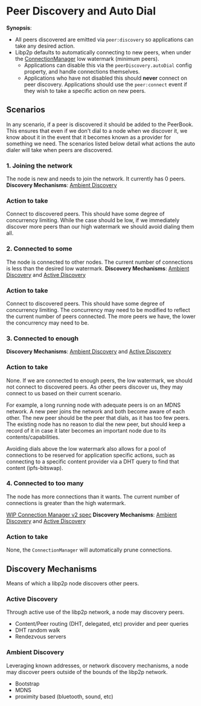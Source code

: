 # Peer Discovery and Auto Dial

**Synopsis**:
* All peers discovered are emitted via `peer:discovery` so applications can take any desired action.
* Libp2p defaults to automatically connecting to new peers, when under the [ConnectionManager](https://github.com/libp2p/js-libp2p-connection-manager) low watermark (minimum peers).
  * Applications can disable this via the `peerDiscovery.autoDial` config property, and handle connections themselves.
  * Applications who have not disabled this should **never** connect on peer discovery. Applications should use the `peer:connect` event if they wish to take a specific action on new peers.

## Scenarios
In any scenario, if a peer is discovered it should be added to the PeerBook. This ensures that even if we don't dial to a node when we discover it, we know about it in the event that it becomes known as a provider for something we need. The scenarios listed below detail what actions the auto dialer will take when peers are discovered.

### 1. Joining the network
The node is new and needs to join the network. It currently has 0 peers.
**Discovery Mechanisms**: [Ambient Discovery](#ambient-discovery)

### Action to take
Connect to discovered peers. This should have some degree of concurrency limiting. While the case should be low, if we immediately discover more peers than our high watermark we should avoid dialing them all.

### 2. Connected to some
The node is connected to other nodes. The current number of connections is less than the desired low watermark.
**Discovery Mechanisms**: [Ambient Discovery](#ambient-discovery) and [Active Discovery](#active-discovery)

### Action to take
Connect to discovered peers. This should have some degree of concurrency limiting. The concurrency may need to be modified to reflect the current number of peers connected. The more peers we have, the lower the concurrency may need to be.

### 3. Connected to enough
**Discovery Mechanisms**: [Ambient Discovery](#ambient-discovery) and [Active Discovery](#active-discovery)

### Action to take
None. If we are connected to enough peers, the low watermark, we should not connect to discovered peers. As other peers discover us, they may connect to us based on their current scenario.

For example, a long running node with adequate peers is on an MDNS network. A new peer joins the network and both become aware of each other. The new peer should be the peer that dials, as it has too few peers. The existing node has no reason to dial the new peer, but should keep a record of it in case it later becomes an important node due to its contents/capabilities.

Avoiding dials above the low watermark also allows for a pool of connections to be reserved for application specific actions, such as connecting to a specific content provider via a DHT query to find that content (ipfs-bitswap).

### 4. Connected to too many
The node has more connections than it wants. The current number of connections is greater than the high watermark.

[WIP Connection Manager v2 spec](https://github.com/libp2p/specs/pull/161)
**Discovery Mechanisms**: [Ambient Discovery](#ambient-discovery) and [Active Discovery](#active-discovery)

### Action to take
None, the `ConnectionManager` will automatically prune connections.

## Discovery Mechanisms
Means of which a libp2p node discovers other peers.

### Active Discovery
Through active use of the libp2p network, a node may discovery peers.

* Content/Peer routing (DHT, delegated, etc) provider and peer queries
* DHT random walk
* Rendezvous servers

### Ambient Discovery
Leveraging known addresses, or network discovery mechanisms, a node may discover peers outside of the bounds of the libp2p network.

* Bootstrap
* MDNS
* proximity based (bluetooth, sound, etc)
